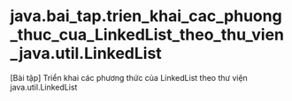 # java.bai_tap.trien_khai_cac_phuong_thuc_cua_LinkedList_theo_thu_vien_java.util.LinkedList
[Bài tập] Triển khai các phương thức của LinkedList theo thư viện java.util.LinkedList
